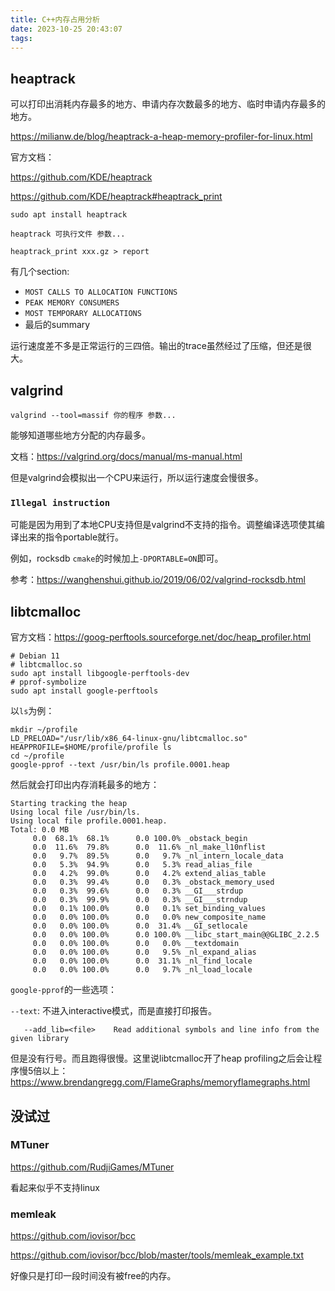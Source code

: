 ```yaml
---
title: C++内存占用分析
date: 2023-10-25 20:43:07
tags:
---
```


## heaptrack

可以打印出消耗内存最多的地方、申请内存次数最多的地方、临时申请内存最多的地方。

<https://milianw.de/blog/heaptrack-a-heap-memory-profiler-for-linux.html>

官方文档：

<https://github.com/KDE/heaptrack>

<https://github.com/KDE/heaptrack#heaptrack_print>

```shell
sudo apt install heaptrack
```

```shell
heaptrack 可执行文件 参数...
```

```shell
heaptrack_print xxx.gz > report
```

有几个section:

- `MOST CALLS TO ALLOCATION FUNCTIONS`
- `PEAK MEMORY CONSUMERS`
- `MOST TEMPORARY ALLOCATIONS`
- 最后的summary

运行速度差不多是正常运行的三四倍。输出的trace虽然经过了压缩，但还是很大。

## valgrind

`valgrind --tool=massif 你的程序 参数...`

能够知道哪些地方分配的内存最多。

文档：<https://valgrind.org/docs/manual/ms-manual.html>

但是valgrind会模拟出一个CPU来运行，所以运行速度会慢很多。

### `Illegal instruction`

可能是因为用到了本地CPU支持但是valgrind不支持的指令。调整编译选项使其编译出来的指令portable就行。

例如，rocksdb `cmake`的时候加上`-DPORTABLE=ON`即可。

参考：<https://wanghenshui.github.io/2019/06/02/valgrind-rocksdb.html>

## libtcmalloc

官方文档：<https://goog-perftools.sourceforge.net/doc/heap_profiler.html>

```shell
# Debian 11
# libtcmalloc.so
sudo apt install libgoogle-perftools-dev
# pprof-symbolize
sudo apt install google-perftools
```

以`ls`为例：

```shell
mkdir ~/profile
LD_PRELOAD="/usr/lib/x86_64-linux-gnu/libtcmalloc.so" HEAPPROFILE=$HOME/profile/profile ls
cd ~/profile
google-pprof --text /usr/bin/ls profile.0001.heap
```

然后就会打印出内存消耗最多的地方：

```shell
Starting tracking the heap
Using local file /usr/bin/ls.
Using local file profile.0001.heap.
Total: 0.0 MB
     0.0  68.1%  68.1%      0.0 100.0% _obstack_begin
     0.0  11.6%  79.8%      0.0  11.6% _nl_make_l10nflist
     0.0   9.7%  89.5%      0.0   9.7% _nl_intern_locale_data
     0.0   5.3%  94.9%      0.0   5.3% read_alias_file
     0.0   4.2%  99.0%      0.0   4.2% extend_alias_table
     0.0   0.3%  99.4%      0.0   0.3% _obstack_memory_used
     0.0   0.3%  99.6%      0.0   0.3% __GI___strdup
     0.0   0.3%  99.9%      0.0   0.3% __GI___strndup
     0.0   0.1% 100.0%      0.0   0.1% set_binding_values
     0.0   0.0% 100.0%      0.0   0.0% new_composite_name
     0.0   0.0% 100.0%      0.0  31.4% __GI_setlocale
     0.0   0.0% 100.0%      0.0 100.0% __libc_start_main@@GLIBC_2.2.5
     0.0   0.0% 100.0%      0.0   0.0% __textdomain
     0.0   0.0% 100.0%      0.0   9.5% _nl_expand_alias
     0.0   0.0% 100.0%      0.0  31.1% _nl_find_locale
     0.0   0.0% 100.0%      0.0   9.7% _nl_load_locale
```

`google-pprof`的一些选项：

`--text`: 不进入interactive模式，而是直接打印报告。

```text
   --add_lib=<file>    Read additional symbols and line info from the given library
```

但是没有行号。而且跑得很慢。这里说libtcmalloc开了heap profiling之后会让程序慢5倍以上：<https://www.brendangregg.com/FlameGraphs/memoryflamegraphs.html>

## 没试过

### MTuner

<https://github.com/RudjiGames/MTuner>

看起来似乎不支持linux

### memleak

<https://github.com/iovisor/bcc>

<https://github.com/iovisor/bcc/blob/master/tools/memleak_example.txt>

好像只是打印一段时间没有被free的内存。
